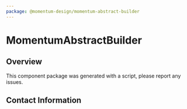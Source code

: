 ```yaml
---
package: @momentum-design/momentum-abstract-builder
---
```


# MomentumAbstractBuilder

## Overview

This component package was generated with a script, please report any issues.

## Contact Information
